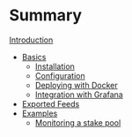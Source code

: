 # Summary

[Introduction](introduction.md)
- [Basics](basics/basics.md)
  - [Installation](basics/installation.md)
  - [Configuration]()
  - [Deploying with Docker]()
  - [Integration with Grafana]()
- [Exported Feeds](exported_feeds/exported_feeds.md)
- [Examples](examples/examples.md)
  - [Monitoring a stake pool]()